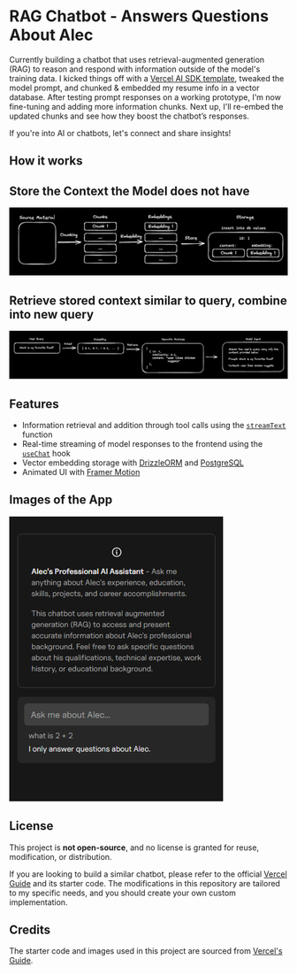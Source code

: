 # RAG Chatbot - Answers Questions About Alec

Currently building a chatbot that uses retrieval-augmented generation (RAG) to reason and respond with information outside of the model's training data. I kicked things off with a [Vercel AI SDK template](https://vercel.com/templates/next.js/ai-sdk-rag), tweaked the model prompt, and chunked & embedded my resume info in a vector database. After testing prompt responses on a working prototype, I'm now fine-tuning and adding more information chunks. Next up, I'll re-embed the updated chunks and see how they boost the chatbot’s responses.

If you're into AI or chatbots, let's connect and share insights!

## How it works

## Store the Context the Model does not have

![alt text](public/readme-images/embed-chunks.png)

## Retrieve stored context similar to query, combine into new query

![alt text](public/readme-images/user-query.png)

## Features

- Information retrieval and addition through tool calls using the [`streamText`](https://sdk.vercel.ai/docs/reference/ai-sdk-core/stream-text) function
- Real-time streaming of model responses to the frontend using the [`useChat`](https://sdk.vercel.ai/docs/reference/ai-sdk-ui/use-chat) hook
- Vector embedding storage with [DrizzleORM](https://orm.drizzle.team/) and [PostgreSQL](https://www.postgresql.org/)
- Animated UI with [Framer Motion](https://www.framer.com/motion/)

## Images of the App

![Image of the chatbot](only-alec.png)

## License

This project is **not open-source**, and no license is granted for reuse, modification, or distribution.  

If you are looking to build a similar chatbot, please refer to the official [Vercel Guide](https://sdk.vercel.ai/docs/guides/rag-chatbot) and its starter code. The modifications in this repository are tailored to my specific needs, and you should create your own custom implementation.

## Credits

The starter code and images used in this project are sourced from [Vercel's Guide](https://sdk.vercel.ai/docs/guides/rag-chatbot).
